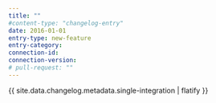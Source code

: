 ```yaml
---
title: ""
#content-type: "changelog-entry"
date: 2016-01-01
entry-type: new-feature
entry-category: 
connection-id: 
connection-version: 
# pull-request: ""
---
```

{{ site.data.changelog.metadata.single-integration | flatify }}